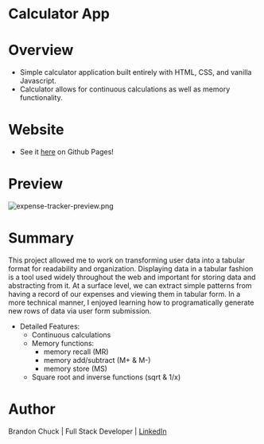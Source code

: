 # Calculator App

# Overview

- Simple calculator application built entirely with HTML, CSS, and vanilla Javascript.
- Calculator allows for continuous calculations as well as memory functionality.

# Website

- See it [here](https://brandonchuck.github.io/Project-5-CalculatorApp/) on Github Pages! 

# Preview

![expense-tracker-preview.png](expense-tracker-preview.png)

# Summary

This project allowed me to work on transforming user data into a tabular format for readability and organization. Displaying data in a tabular fashion is a tool used widely throughout the web and important for storing data and abstracting from it. At a surface level, we can extract simple patterns from having a record of our expenses and viewing them in tabular form. In a more technical manner, I enjoyed learning how to programatically generate new rows of data via user form submission.

- Detailed Features:
    - Continuous calculations
    - Memory functions:
      - memory recall (MR)
      - memory add/subtract (M+ & M-)
      - memory store (MS)
    - Square root and inverse functions (sqrt & 1/x)

# Author

Brandon Chuck | Full Stack Developer | [LinkedIn](https://www.linkedin.com/in/brandonchuck/)
